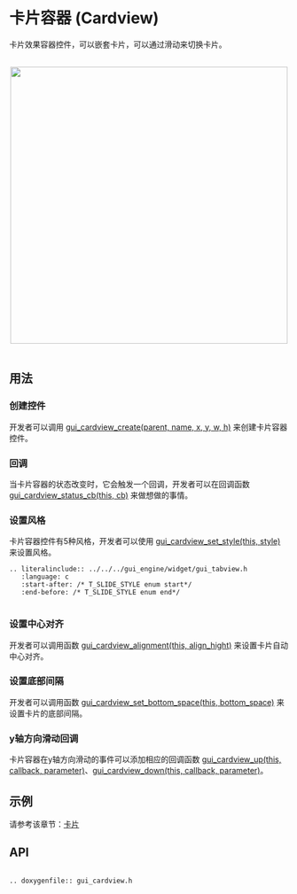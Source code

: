 # 卡片容器 (Cardview)

卡片效果容器控件，可以嵌套卡片，可以通过滑动来切换卡片。

<br>
<center><img width="500" src= "https://foruda.gitee.com/images/1700123394899348792/914aadf9_10641540.png "></center>
<br>

## 用法

### 创建控件
开发者可以调用 [gui_cardview_create(parent,  name, x, y, w, h)](#gui_cardview_create) 来创建卡片容器控件。

### 回调
当卡片容器的状态改变时，它会触发一个回调，开发者可以在回调函数 [gui_cardview_status_cb(this, cb)](#gui_cardview_status_cb) 来做想做的事情。

### 设置风格
卡片容器控件有5种风格，开发者可以使用 [gui_cardview_set_style(this, style)](#gui_cardview_set_style) 来设置风格。

```eval_rst
.. literalinclude:: ../../../gui_engine/widget/gui_tabview.h
   :language: c
   :start-after: /* T_SLIDE_STYLE enum start*/
   :end-before: /* T_SLIDE_STYLE enum end*/
   
```

### 设置中心对齐
开发者可以调用函数 [gui_cardview_alignment(this, align_hight)](#gui_cardview_alignment) 来设置卡片自动中心对齐。

### 设置底部间隔
开发者可以调用函数 [gui_cardview_set_bottom_space(this, bottom_space)](#gui_cardview_set_bottom_space) 来设置卡片的底部间隔。

### y轴方向滑动回调
卡片容器在y轴方向滑动的事件可以添加相应的回调函数 [gui_cardview_up(this, callback, parameter)](#gui_cardview_up)、[gui_cardview_down(this, callback, parameter)](#gui_cardview_down)。

## 示例
请参考该章节：[卡片](./gui_card.md)


## API

```eval_rst

.. doxygenfile:: gui_cardview.h

```

